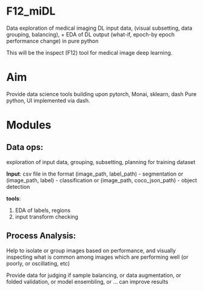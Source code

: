 # F12_miDL
Data exploration of medical imaging DL input data, (visual subsetting, data grouping, balancing), + EDA of DL output (what-if, epoch-by epoch performance change) in pure python

This will be the inspect (F12) tool for medical image deep learning.

# Aim
Provide data science tools building upon pytorch, Monai, sklearn, dash
Pure python, UI implemented via dash.

# Modules
## Data ops: 
exploration of input data, grouping, subsetting, planning for training dataset

__Input__: 
csv file in the format (image_path, label_path) - segmentation or 
    (image_path, label) - classification or
    (image_path, coco_json_path) - object detection
    
__tools__:
1. EDA of labels, regions
1. input transform checking


## Process Analysis: 
Help to isolate or group images based on performance, and visually inspecting what is common among images which are performing well (or poorly, or oscillating, etc)

Provide data for judging if sample balancing, or data augmentation, or folded validation, or model ensembling, or ... can improve results

